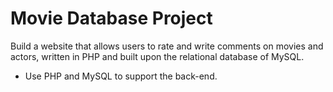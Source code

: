# Movie Database Project

Build a website that allows users to rate and write comments on movies and actors, written in PHP and built upon the relational database of MySQL.

- Use PHP and MySQL to support the back-end.
